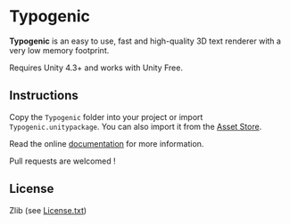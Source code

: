 Typogenic
=========

**Typogenic** is an easy to use, fast and high-quality 3D text renderer with a very low memory footprint.

Requires Unity 4.3+ and works with Unity Free.

Instructions
------------

Copy the `Typogenic` folder into your project or import `Typogenic.unitypackage`. You can also import it from the [Asset Store](https://www.assetstore.unity3d.com/en/#!/content/19182).

Read the online [documentation](http://thomashourdel.com/typogenic/doc/) for more information.

Pull requests are welcomed !

License
-------

Zlib (see [License.txt](LICENSE.txt))
